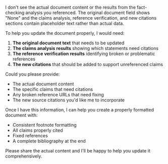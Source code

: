 I don't see the actual document content or the results from the fact-checking analysis you referenced. The original document field shows "None" and the claims analysis, reference verification, and new citations sections contain placeholder text rather than actual data.

To help you update the document properly, I would need:

1. **The original document text** that needs to be updated
2. **The claims analysis results** showing which statements need citations
3. **The reference verification results** identifying broken or problematic references
4. **The new citations** that should be added to support unreferenced claims

Could you please provide:
- The actual document content
- The specific claims that need citations
- Any broken reference URLs that need fixing
- The new source citations you'd like me to incorporate

Once I have this information, I can help you create a properly formatted document with:
- Consistent footnote formatting
- All claims properly cited
- Fixed references
- A complete bibliography at the end

Please share the actual content and I'll be happy to help you update it comprehensively.